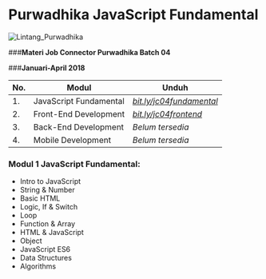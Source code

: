 # Purwadhika JavaScript Fundamental

![Lintang_Purwadhika](https://static.wixstatic.com/media/2e6af2_f69a4271c3534ae1869a7ed63e278b2b~mv2.png/v1/fill/w_246,h_39,al_c,usm_0.66_1.00_0.01/2e6af2_f69a4271c3534ae1869a7ed63e278b2b~mv2.png)

###**Materi Job Connector Purwadhika Batch 04**

###**Januari-April 2018**

No.|Modul|Unduh
-----|-----|-----
1.|JavaScript Fundamental|*[bit.ly/jc04fundamental](https://github.com/LintangWisesa/Purwadhika-01-JS_Fundamental)*
2.|Front-End Development|*[bit.ly/jc04frontend](https://github.com/LintangWisesa/Purwadhika-JC04-02_FrontEndWeb)*
3.|Back-End Development|*Belum tersedia*
4.|Mobile Development|*Belum tersedia*

### Modul 1 JavaScript Fundamental:

- Intro to JavaScript
- String & Number
- Basic HTML
- Logic, If & Switch
- Loop
- Function & Array
- HTML & JavaScript
- Object
- JavaScript ES6
- Data Structures
- Algorithms
